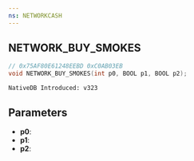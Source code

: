 ```yaml
---
ns: NETWORKCASH
---
```

## NETWORK_BUY_SMOKES

```c
// 0x75AF80E61248EEBD 0xC0AB03EB
void NETWORK_BUY_SMOKES(int p0, BOOL p1, BOOL p2);
```

```
NativeDB Introduced: v323
```

## Parameters
* **p0**:
* **p1**:
* **p2**:
